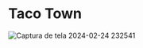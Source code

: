# Taco Town 
![Captura de tela 2024-02-24 232541](https://github.com/Jezebel1990/taco-town-json/assets/75287031/99eb36bf-f60f-416d-af4b-0f6e6bec6aee)
